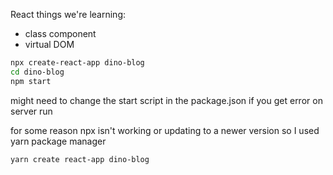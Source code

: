 React things we're learning:
- class component
- virtual DOM

```bash
npx create-react-app dino-blog
cd dino-blog
npm start
```

might need to change the start script in the package.json if you get error on server run

for some reason npx isn't working or updating to a newer version so I used yarn package manager

```bash
yarn create react-app dino-blog
```

